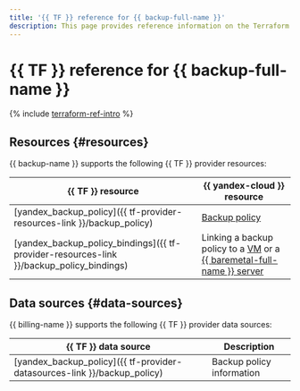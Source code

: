 ```yaml
---
title: '{{ TF }} reference for {{ backup-full-name }}'
description: This page provides reference information on the Terraform provider resources supported for {{ backup-name }}.
---
```


# {{ TF }} reference for {{ backup-full-name }}

{% include [terraform-ref-intro](../_includes/terraform-ref-intro.md) %}

## Resources {#resources}

{{ backup-name }} supports the following {{ TF }} provider resources:

| **{{ TF }} resource** | **{{ yandex-cloud }} resource** |
| --- | --- |
| [yandex_backup_policy]({{ tf-provider-resources-link }}/backup_policy) | [Backup policy](./concepts/policy.md) |
| [yandex_backup_policy_bindings]({{ tf-provider-resources-link }}/backup_policy_bindings) | Linking a backup policy to a [VM](../compute/concepts/vm.md) or a [{{ baremetal-full-name }} server](../baremetal/concepts/servers.md) |

## Data sources {#data-sources}

{{ billing-name }} supports the following {{ TF }} provider data sources:

| **{{ TF }} data source** | **Description** |
| --- | --- |
| [yandex_backup_policy]({{ tf-provider-datasources-link }}/backup_policy) | Backup policy information |